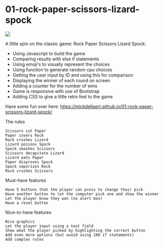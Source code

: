 # 01-rock-paper-scissors-lizard-spock

![](RPSLS-screenshot.png)

A little spin on the classic game: Rock Paper Scissors Lizard Spock:
* Using Javascript to build the game
* Comparing results with else if statements
* Using emoji's to visually represent the choices
* Using function to generate random cpu choices
* Getting the user input by ID and using this for comparison
* Displaying the winner of each round on screen
* Adding a counter for the number of wins
* Game is responsive with use of Bootstrap
* Adding CSS to give a little retro feel to the game

Have some fun over here:
https://mickdellaert.github.io/01-rock-paper-scissors-lizard-spock/

The rules

    Scissors cut Paper
    Paper covers Rock
    Rock crushes Lizard
    Lizard poisons Spock
    Spock smashes Scissors
    Scissors decapitate Lizard
    Lizard eats Paper
    Paper disproves Spock
    Spock vaporizes Rock
    Rock crushes Scissors

Must-have features

    Have 5 buttons that the player can press to change their pick
    Have another button to let the computer pick one and show the winner
    Let the player know they won (no alert box)
    Have a reset button

Nice-to-have features

    Nice graphics
    Let the player input using a text field
    Show what the player picked by highlighting the correct button
    Add even more options (but avoid using 100 if statements)
    Add complex rules

